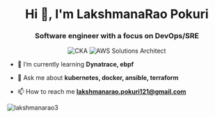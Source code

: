 <h1 align="center">Hi 👋, I'm LakshmanaRao Pokuri</h1>
<h3 align="center">Software engineer with a focus on DevOps/SRE</h3>

<p align="center">
  <img src="https://img.shields.io/badge/CKA-Certified%20Kubernetes%20Administrator-blue" alt="CKA">
  <img src="https://img.shields.io/badge/AWS%20Solutions%20Architect-Associate-yellow" alt="AWS Solutions Architect">
</p>

- 🌱 I’m currently learning **Dynatrace, ebpf**

- 💬 Ask me about **kubernetes, docker, ansible, terraform**

- 📫 How to reach me **lakshmanarao.pokuri121@gmail.com**



<p><img align="center" src="https://github-readme-stats.vercel.app/api/top-langs?username=lakshmanarao3&show_icons=true&locale=en&layout=compact" alt="lakshmanarao3" /></p>
